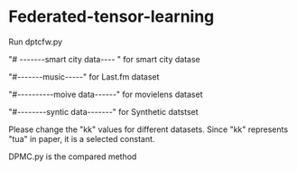# Federated-tensor-learning
Run dptcfw.py

"# -------smart city data---- " for smart city datase

"#-------music-----" for Last.fm dataset

"#----------moive data------" for movielens dataset

"#--------syntic data-------" for Synthetic datstset



Please change the "kk" values for different datasets. Since "kk" represents "tua" in paper, it is a selected constant.
 
 DPMC.py is the compared method 
 
